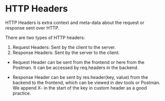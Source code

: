 # HTTP Headers

HTTP Headers is extra context and meta-data about the request or response sent over HTTP.

There are two types of HTTP headers:
1. Request Headers: Sent by the client to the server.
2. Response Headers: Sent by the server to the client.

- Request Header can be sent from the frontend or here from the Postman. It can be accessed by req.headers in the backend.

- Response Header can be sent by res.header(key, value) from the backend to the frontend, which can be viewed in dev tools or Postman. We append X- in the start of the key in custom header as a good practice.